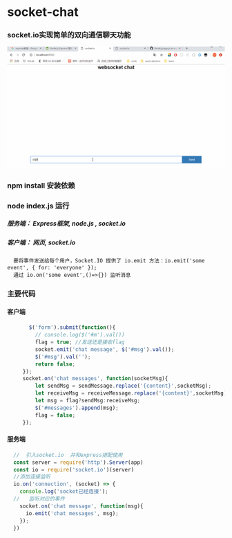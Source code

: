 # socket-chat
### socket.io实现简单的双向通信聊天功能

![weChat](https://github.com/sharebetter/socket-chat/blob/master/itemImg/websocket.gif)

### npm install 安装依赖
### node index.js 运行

##### 服务端： Express框架, node.js , socket.io
##### 客户端： 网页, socket.io

```
  要将事件发送给每个用户，Socket.IO 提供了 io.emit 方法：io.emit('some event', { for: 'everyone' });
  通过 io.on('some event',()=>{}) 监听消息
```

### 主要代码
#### 客户端
 ```javascript
        $('form').submit(function(){
          // console.log($('#m').val())
          flag = true; //发送还是接收flag
          socket.emit('chat message', $('#msg').val());
          $('#msg').val('');
          return false;
      });
      socket.on('chat messages', function(socketMsg){
          let sendMsg = sendMessage.replace('{content}',socketMsg);
          let receiveMsg = receiveMessage.replace('{content}',socketMsg);
          let msg = flag?sendMsg:receiveMsg;
          $('#messages').append(msg);
          flag = false;
      });
 ```
#### 服务端
``` javascript
  //  引入socket.io  并和express搭配使用
  const server = require('http').Server(app)
  const io = require('socket.io')(server)
  //添加连接监听
  io.on('connection', (socket) => {
    console.log('socket已经连接');
  //   监听对应的事件
    socket.on('chat message', function(msg){
      io.emit('chat messages', msg);
    });
  })
```
